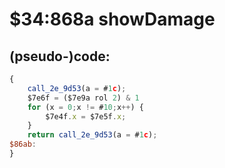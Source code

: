 ﻿
# $34:868a showDamage

<summary></summary>

## (pseudo-)code:
```js
{
	call_2e_9d53(a = #1c);
	$7e6f = ($7e9a rol 2) & 1
	for (x = 0;x != #10;x++) {
		$7e4f.x = $7e5f.x;
	}
	return call_2e_9d53(a = #1c);
$86ab:
}
```



